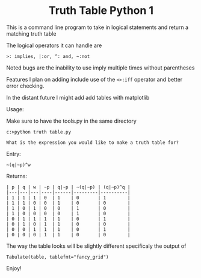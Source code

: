 <center> <h1>Truth Table Python 1</h1> </center>

This is a command line program to take in logical statements and return a matching truth table

The logical operators it can handle are 
```
>: implies, |:or, ^: and, ~:not
```
Noted bugs are the inability to use imply multiple times without parentheses

Features I plan on adding include use of the ```<>:iff``` operator and better error checking.

In the distant future I might add add tables with matplotlib

Usage:

Make sure to have the tools.py in the same directory

```
c:>python truth table.py

What is the expression you would like to make a truth table for?

```
Entry:
```
~(q|~p)^w
```

Returns:

```
| p | q | w | ~p | q|~p | ~(q|~p) | (q|~p)^q |
|---|---|---|----|------|---------|----------|
| 1 | 1 | 1 | 0  | 1    | 0       | 1        |
| 1 | 1 | 0 | 0  | 1    | 0       | 0        |
| 1 | 0 | 1 | 0  | 0    | 1       | 0        |
| 1 | 0 | 0 | 0  | 0    | 1       | 0        |
| 0 | 1 | 1 | 1  | 1    | 0       | 1        |
| 0 | 1 | 0 | 1  | 1    | 0       | 0        |
| 0 | 0 | 1 | 1  | 1    | 0       | 1        |
| 0 | 0 | 0 | 1  | 1    | 0       | 0        |
```

The way the table looks will be slightly different specificaly the output of
```
Tabulate(table, tablefmt="fancy_grid")
```

Enjoy!




